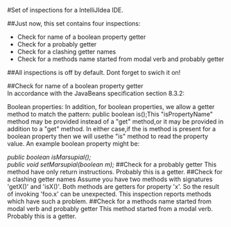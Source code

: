 #Set of inspections for a IntelliJIdea IDE.

##Just now, this set contains four inspections:     
* Check for name of a boolean property getter     
* Check for a probably getter   
* Check for a clashing getter names     
* Check for a methods name started from  modal verb and probably getter     

##All inspections is off by default. Dont forget to swich it on!

##Check for name of a boolean property getter     
In accordance with the JavaBeans specification section 8.3.2:    
<p>Boolean properties:     
In addition, for boolean properties, we allow a getter method to match the pattern:
    public boolean is<PropertyName>();This "isPropertyName" method may be provided instead of a "get<PropertyName>" method,or it may be provided in addition to a "get<PropertyName>" method. In either case,if the is<PropertyName> method is present for a boolean property then we will usethe "is<PropertyName>" method to read the property value. An example boolean property might be:</p>
<em>public boolean isMarsupial(); <br> public void setMarsupial(boolean m);</em>
##Check for a probably getter   
This method have only return instructions. Probably this is a getter.
##Check for a clashing getter names
Assume you have two methods with signatures 'getX()' and 'isX()'.      
Both methods are getters for property 'x'. So the result of invoking
'foo.x' can be unexpected.
This inspection reports methods which have such a problem.
##Check for a methods name started from  modal verb and probably getter
This method started from a modal verb. Probably this is a getter.